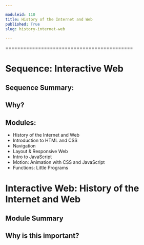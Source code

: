 ```yaml
---

moduleid: 110
title: History of the Internet and Web
published: True
slug: history-internet-web

---
```


===========================================

# Sequence: Interactive Web
## Sequence Summary:
## Why?
## Modules:
* History of the Internet and Web
* Introduction to HTML and CSS
* Navigation
* Layout & Responsive Web
* Intro to JavaScript
* Motion: Animation with CSS and JavaScript
* Functions: Little Programs

# Interactive Web: History of the Internet and Web

## Module Summary

## Why is this important?